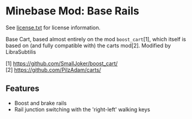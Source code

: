 Minebase Mod: Base Rails
========================
See [license.txt](./license.txt) for license information.

Base Cart, based almost entirely on the mod `boost_cart`[1], which itself is 
based on (and fully compatible with) the carts mod[2].
Modified by LibraSubtilis

[1] https://github.com/SmallJoker/boost_cart/  
[2] https://github.com/PilzAdam/carts/  


Features
----------
- Boost and brake rails
- Rail junction switching with the 'right-left' walking keys
